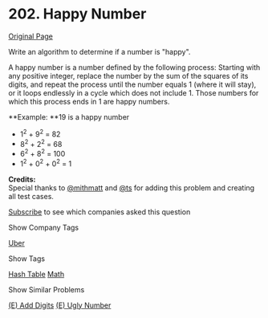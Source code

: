 # 202. Happy Number

[Original Page](https://leetcode.com/problems/happy-number/)

Write an algorithm to determine if a number is "happy".

A happy number is a number defined by the following process: Starting with any positive integer, replace the number by the sum of the squares of its digits, and repeat the process until the number equals 1 (where it will stay), or it loops endlessly in a cycle which does not include 1\. Those numbers for which this process ends in 1 are happy numbers.

**Example: **19 is a happy number

*   1<sup>2</sup> + 9<sup>2</sup> = 82
*   8<sup>2</sup> + 2<sup>2</sup> = 68
*   6<sup>2</sup> + 8<sup>2</sup> = 100
*   1<sup>2</sup> + 0<sup>2</sup> + 0<sup>2</sup> = 1

**Credits:**  
Special thanks to [@mithmatt](https://leetcode.com/discuss/user/mithmatt) and [@ts](https://leetcode.com/discuss/user/ts) for adding this problem and creating all test cases.

<div>

[Subscribe](/subscribe/) to see which companies asked this question

</div>

<div>

<div id="company_tags" class="btn btn-xs btn-warning">Show Company Tags</div>

<span class="hidebutton">[Uber](/company/uber/)</span></div>

<div>

<div id="tags" class="btn btn-xs btn-warning">Show Tags</div>

<span class="hidebutton">[Hash Table](/tag/hash-table/) [Math](/tag/math/)</span></div>

<div>

<div id="similar" class="btn btn-xs btn-warning">Show Similar Problems</div>

<span class="hidebutton">[(E) Add Digits](/problems/add-digits/) [(E) Ugly Number](/problems/ugly-number/)</span></div>